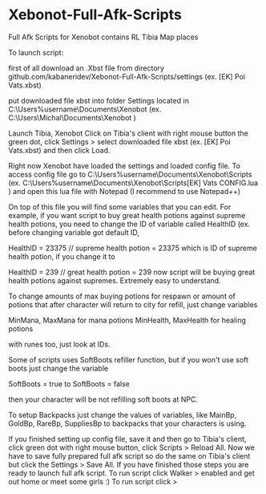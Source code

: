 # Xebonot-Full-Afk-Scripts
Full Afk Scripts for Xenobot contains RL Tibia Map places

To launch script: 

first of all download an .Xbst file from directory github.com/kabaneridev/Xebonot-Full-Afk-Scripts/settings (ex. [EK] Poi Vats.xbst)

put downloaded file xbst into folder Settings located in C:\\Users\%username\Documents\Xenobot (ex. C:\\Users\Michal\Documents\Xenobot )

Launch Tibia, Xenobot
Click on Tibia's client with right mouse button the green dot, click Settings > select downloaded file xbst (ex. [EK] Poi Vats.xbst) and then click Load.

Right now Xenobot have loaded the settings and loaded config file. To access config file go to C:\\Users\%username\Documents\Xenobot\Scripts
(ex. C:\\Users\%username\Documents\Xenobot\Scripts\[EK] Vats CONFIG.lua )
and open this lua file with Notepad (I recommend to use Notepad++)

On top of this file you will find some variables that you can edit. For example, if you want script to buy great health potions against supreme health potions, you need to change the ID of variable called HealthID 
(ex. before changing variable got default ID, 

HealthID = 23375 
// supreme health potion = 23375
which is ID of supreme health potion, if you change it to 

HealthID = 239 
// great health potion = 239
now script will be buying great health potions against supremes. Extremely easy to understand.

To change amounts of max buying potions for respawn or amount of potions that after character will return to city for refill, just change variables 

MinMana, MaxMana for mana potions
MinHealth, MaxHealth for healing potions

with runes too, just look at IDs.

Some of scripts uses SoftBoots refiller function, but if you won't use soft boots just change the variable 

SoftBoots = true
to
SoftBoots = false

then your character will be not refilling soft boots at NPC.

To setup Backpacks just change the values of variables, like MainBp, GoldBp, RareBp, SuppliesBp to backpacks that your characters is using.

If you finished setting up config file, save it and then go to Tibia's client, click green dot with right mouse button, click Scripts > Reload All. Now we have to save fully prepared full afk script so do the same on Tibia's client but click the Settings > Save All. If you have finished those steps you are ready to launch full afk script. To run script click Walker > enabled and get out home or meet some girls :) To run script click > 
